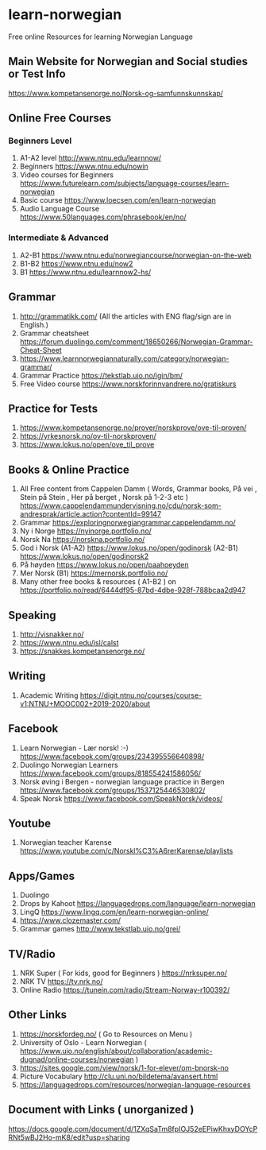 # learn-norwegian
Free online Resources for learning Norwegian Language

## Main Website for Norwegian and Social studies or Test Info
https://www.kompetansenorge.no/Norsk-og-samfunnskunnskap/

## Online Free Courses
### Beginners Level
1. A1-A2 level http://www.ntnu.edu/learnnow/
2. Beginners https://www.ntnu.edu/nowin
3. Video courses for Beginners https://www.futurelearn.com/subjects/language-courses/learn-norwegian
4. Basic course https://www.loecsen.com/en/learn-norwegian
5. Audio Language Course https://www.50languages.com/phrasebook/en/no/
### Intermediate & Advanced
1. A2-B1 https://www.ntnu.edu/norwegiancourse/norwegian-on-the-web
2. B1-B2 https://www.ntnu.edu/now2
3. B1 https://www.ntnu.edu/learnnow2-hs/

## Grammar
1. http://grammatikk.com/ (All the articles with ENG flag/sign are in English.)
2. Grammar cheatsheet https://forum.duolingo.com/comment/18650266/Norwegian-Grammar-Cheat-Sheet
3. https://www.learnnorwegiannaturally.com/category/norwegian-grammar/
4. Grammar Practice https://tekstlab.uio.no/igin/bm/
5. Free Video course https://www.norskforinnvandrere.no/gratiskurs

## Practice for Tests
1. https://www.kompetansenorge.no/prover/norskprove/ove-til-proven/
2. https://yrkesnorsk.no/ov-til-norskproven/
3. https://www.lokus.no/open/ove_til_prove

## Books & Online Practice
1. All Free content from Cappelen Damm ( Words, Grammar books, På vei , Stein på Stein , Her på berget , Norsk på 1-2-3 etc ) 
https://www.cappelendammundervisning.no/cdu/norsk-som-andresprak/article.action?contentId=99147
2. Grammar https://exploringnorwegiangrammar.cappelendamm.no/
3. Ny i Norge https://nyinorge.portfolio.no/
4. Norsk Na https://norskna.portfolio.no/
5. God i Norsk (A1-A2) https://www.lokus.no/open/godinorsk 
(A2-B1) https://www.lokus.no/open/godinorsk2
6. På høyden https://www.lokus.no/open/paahoeyden
7. Mer Norsk (B1) https://mernorsk.portfolio.no/
8. Many other free books & resources ( A1-B2 ) on https://portfolio.no/read/6444df95-87bd-4dbe-928f-788bcaa2d947

## Speaking
1. http://visnakker.no/
2. https://www.ntnu.edu/isl/calst
3. https://snakkes.kompetansenorge.no/

## Writing
1. Academic Writing https://digit.ntnu.no/courses/course-v1:NTNU+MOOC002+2019-2020/about 

## Facebook
1. Learn Norwegian - Lær norsk! :-) https://www.facebook.com/groups/234395556640898/
2. Duolingo Norwegian Learners https://www.facebook.com/groups/818554241586056/
3. Norsk øving i Bergen - norwegian language practice in Bergen https://www.facebook.com/groups/1537125446530802/
4. Speak Norsk https://www.facebook.com/SpeakNorsk/videos/

## Youtube
1. Norwegian teacher Karense https://www.youtube.com/c/Norskl%C3%A6rerKarense/playlists 

## Apps/Games
1. Duolingo
2. Drops by Kahoot https://languagedrops.com/language/learn-norwegian
3. LingQ https://www.lingq.com/en/learn-norwegian-online/
4. https://www.clozemaster.com/
5. Grammar games http://www.tekstlab.uio.no/grei/

## TV/Radio
1. NRK Super ( For kids, good for Beginners ) https://nrksuper.no/
2. NRK TV https://tv.nrk.no/
3. Online Radio https://tunein.com/radio/Stream-Norway-r100392/

## Other Links
1. https://norskfordeg.no/ ( Go to Resources on Menu )
2. University of Oslo - Learn Norwegian ( https://www.uio.no/english/about/collaboration/academic-dugnad/online-courses/norwegian )
3. https://sites.google.com/view/norsk/1-for-elever/om-bnorsk-no
4. Picture Vocabulary http://clu.uni.no/bildetema/avansert.html
5. https://languagedrops.com/resources/norwegian-language-resources

## Document with Links ( unorganized )
https://docs.google.com/document/d/1ZXqSaTm8fpIOJ52eEPiwKhxyDOYcPRNt5wBJ2Ho-mK8/edit?usp=sharing
